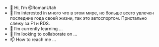 - 👋 Hi, I’m @RomanUtah
- 👀 I’m interested in  много что в этом мире, но больше всего увлечен последние года своей жизни, так это автоспортом. Пристально слежу за F1 и RDS. 
- 🌱 I’m currently learning ...
- 💞️ I’m looking to collaborate on ...
- 📫 How to reach me ...

<!---
RomanUtah/RomanUtah is a ✨ special ✨ repository because its `README.md` (this file) appears on your GitHub profile.
You can click the Preview link to take a look at your changes.
--->
